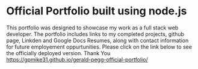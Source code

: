 # Official Portfolio built using node.js
This portfolio was designed to showcase my work as a full stack web developer.
The portfolio includes links to my completed projects, github page, Linkden and Google Docs Resumes, along with contact information for future employement oppurtunities.
Please click on the link below to see the officially deployed version.
Thank You
https://gpmike31.github.io/gerald-pegg-official-portfolio/

